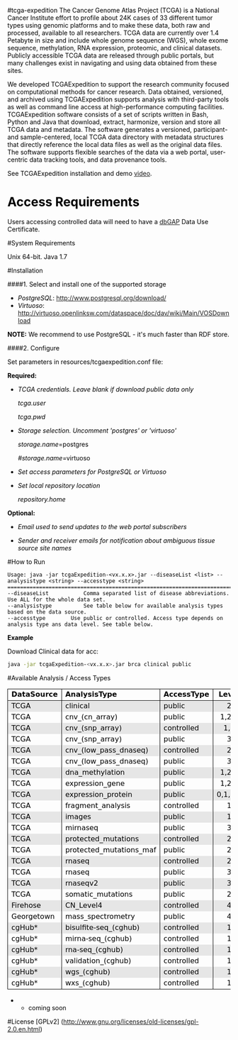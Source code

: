 #tcga-expedition
The Cancer Genome Atlas Project (TCGA) is a National Cancer Institute effort to profile about 24K cases of 33 different tumor types using genomic platforms and to make these data, both raw and processed, available to all researchers. TCGA data are currently over 1.4 Petabyte in size and include whole genome sequence (WGS), whole exome sequence, methylation, RNA expression, proteomic, and clinical datasets. Publicly accessible TCGA data are released through public portals, but many challenges exist in navigating and using data obtained from these sites.

We developed TCGAExpedition to support the research community focused on computational methods for cancer research. Data obtained, versioned, and archived using TCGAExpedition supports analysis with third-party tools as well as command line access at high-performance computing facilities. TCGAExpedition software consists of a set of scripts written in Bash, Python and Java that download, extract, harmonize, version and store all TCGA data and metadata. The software generates a versioned, participant- and sample-centered, local TCGA data directory with metadata structures that directly reference the local data files as well as the original data files. The software supports flexible searches of the data via a web portal, user-centric data tracking tools, and data provenance tools.


See TCGAExpedition installation and demo [video](https://youtu.be/bpcQiBNf8Fc).


# Access Requirements
Users accessing controlled data will need to have a [dbGAP](http://www.ncbi.nlm.nih.gov/gap) Data Use Certificate.

#System Requirements

Unix 64-bit. Java 1.7

#Installation

####1. Select and install one of the supported storage

 - *PostgreSQL*: http://www.postgresql.org/download/
 - *Virtuoso*: http://virtuoso.openlinksw.com/dataspace/doc/dav/wiki/Main/VOSDownload
 
<b>NOTE:</b> We recommend to use PostgreSQL - it's much faster than RDF store.

####2. Configure

Set parameters in resources/tcgaexpedition.conf file:

__Required:__

 - <i>TCGA credentials. Leave blank if download public data only</i>

	*tcga.user*

	*tcga.pwd*

 - <i>Storage selection. Uncomment 'postgres' or 'virtuoso'</i>

	*storage.name*=postgres

	*#storage.name*=virtuoso

 - <i>Set access parameters for PostgreSQL or Virtuoso</i>

 - <i>Set local repository location</i>

	*repository.home*

__Optional:__

 - <i>Email used to send updates to the web portal subscribers</i>
 
 - <i>Sender and receiver emails for notification about ambiguous tissue source site names</i>

#How to Run
```
Usage: java -jar tcgaExpedition-<vx.x.x>.jar --diseaseList <list> --analysistype <string> --accesstype <string>
================================================================================
--diseaseList           Comma separated list of disease abbreviations. Use ALL for the whole data set.
--analysistype          See table below for available analysis types based on the data source.
--accesstype       	Use public or controlled. Access type depends on analysis type ans data level. See table below.
```

<b>Example</b>

Download Clinical data for acc:
```bash
java -jar tcgaExpedition-<vx.x.x>.jar brca clinical public
```

#Available Analysis / Access Types

<HTML>

<BODY TEXT="#000000">
<TABLE CELLSPACING="0" COLS="4" BORDER="0">
	<COLGROUP WIDTH="100"></COLGROUP>
	<COLGROUP WIDTH="199"></COLGROUP>
	<COLGROUP WIDTH="113"></COLGROUP>
	<COLGROUP WIDTH="72"></COLGROUP>
	<TR>
		<TD STYLE="border-top: 1px solid #000000; border-bottom: 1px solid #000000; border-left: 1px solid #000000; border-right: 1px solid #000000" HEIGHT="16" ALIGN="LEFT"><B><FONT FACE="DejaVu Sans">DataSource</FONT></B></TD>
		<TD STYLE="border-top: 1px solid #000000; border-bottom: 1px solid #000000; border-left: 1px solid #000000; border-right: 1px solid #000000" ALIGN="LEFT"><B><FONT FACE="DejaVu Sans" COLOR="#000000">AnalysisType</FONT></B></TD>
		<TD STYLE="border-top: 1px solid #000000; border-bottom: 1px solid #000000; border-right: 1px solid #000000" ALIGN="LEFT"><B><FONT FACE="DejaVu Sans">AccessType</FONT></B></TD>
		<TD STYLE="border-top: 1px solid #000000; border-bottom: 1px solid #000000; border-left: 1px solid #000000; border-right: 1px solid #000000" ALIGN="CENTER" SDNUM="1033;0;@"><B><FONT FACE="DejaVu Sans">Level</FONT></B></TD>
	</TR>
	<TR>
		<TD STYLE="border-left: 1px solid #000000; border-right: 1px solid #000000" HEIGHT="16" ALIGN="LEFT" BGCOLOR="#E6E6E6"><FONT FACE="DejaVu Sans">TCGA</FONT></TD>
		<TD STYLE="border-left: 1px solid #000000; border-right: 1px solid #000000" ALIGN="LEFT" BGCOLOR="#E6E6E6"><FONT FACE="DejaVu Sans" COLOR="#000000">clinical</FONT></TD>
		<TD STYLE="border-right: 1px solid #000000" ALIGN="LEFT" BGCOLOR="#E6E6E6"><FONT FACE="DejaVu Sans">public</FONT></TD>
		<TD STYLE="border-left: 1px solid #000000; border-right: 1px solid #000000" ALIGN="CENTER" BGCOLOR="#E6E6E6" SDVAL="2" SDNUM="1033;0;@"><FONT FACE="DejaVu Sans">2</FONT></TD>
	</TR>
	<TR>
		<TD STYLE="border-left: 1px solid #000000; border-right: 1px solid #000000" HEIGHT="16" ALIGN="LEFT"><FONT FACE="DejaVu Sans">TCGA</FONT></TD>
		<TD STYLE="border-left: 1px solid #000000; border-right: 1px solid #000000" ALIGN="LEFT"><FONT FACE="DejaVu Sans" COLOR="#000000">cnv_(cn_array)</FONT></TD>
		<TD STYLE="border-right: 1px solid #000000" ALIGN="LEFT"><FONT FACE="DejaVu Sans">public</FONT></TD>
		<TD STYLE="border-left: 1px solid #000000; border-right: 1px solid #000000" ALIGN="CENTER" SDNUM="1033;0;@"><FONT FACE="DejaVu Sans">1,2,3</FONT></TD>
	</TR>
	<TR>
		<TD STYLE="border-left: 1px solid #000000; border-right: 1px solid #000000" HEIGHT="16" ALIGN="LEFT" BGCOLOR="#E6E6E6"><FONT FACE="DejaVu Sans">TCGA</FONT></TD>
		<TD STYLE="border-left: 1px solid #000000; border-right: 1px solid #000000" ALIGN="LEFT" BGCOLOR="#E6E6E6"><FONT FACE="DejaVu Sans" COLOR="#000000">cnv_(snp_array)</FONT></TD>
		<TD STYLE="border-right: 1px solid #000000" ALIGN="LEFT" BGCOLOR="#E6E6E6"><FONT FACE="DejaVu Sans">controlled</FONT></TD>
		<TD STYLE="border-left: 1px solid #000000; border-right: 1px solid #000000" ALIGN="CENTER" BGCOLOR="#E6E6E6" SDNUM="1033;0;@"><FONT FACE="DejaVu Sans">1,2</FONT></TD>
	</TR>
	<TR>
		<TD STYLE="border-left: 1px solid #000000; border-right: 1px solid #000000" HEIGHT="16" ALIGN="LEFT"><FONT FACE="DejaVu Sans">TCGA</FONT></TD>
		<TD STYLE="border-left: 1px solid #000000; border-right: 1px solid #000000" ALIGN="LEFT"><FONT FACE="DejaVu Sans" COLOR="#000000">cnv_(snp_array)</FONT></TD>
		<TD STYLE="border-right: 1px solid #000000" ALIGN="LEFT"><FONT FACE="DejaVu Sans">public</FONT></TD>
		<TD STYLE="border-left: 1px solid #000000; border-right: 1px solid #000000" ALIGN="CENTER" SDVAL="3" SDNUM="1033;0;@"><FONT FACE="DejaVu Sans">3</FONT></TD>
	</TR>
	<TR>
		<TD STYLE="border-left: 1px solid #000000; border-right: 1px solid #000000" HEIGHT="16" ALIGN="LEFT" BGCOLOR="#E6E6E6"><FONT FACE="DejaVu Sans">TCGA</FONT></TD>
		<TD STYLE="border-left: 1px solid #000000; border-right: 1px solid #000000" ALIGN="LEFT" BGCOLOR="#E6E6E6"><FONT FACE="DejaVu Sans" COLOR="#000000">cnv_(low_pass_dnaseq)</FONT></TD>
		<TD STYLE="border-right: 1px solid #000000" ALIGN="LEFT" BGCOLOR="#E6E6E6"><FONT FACE="DejaVu Sans">controlled</FONT></TD>
		<TD STYLE="border-left: 1px solid #000000; border-right: 1px solid #000000" ALIGN="CENTER" BGCOLOR="#E6E6E6" SDVAL="2" SDNUM="1033;0;@"><FONT FACE="DejaVu Sans">2</FONT></TD>
	</TR>
	<TR>
		<TD STYLE="border-left: 1px solid #000000; border-right: 1px solid #000000" HEIGHT="16" ALIGN="LEFT"><FONT FACE="DejaVu Sans">TCGA</FONT></TD>
		<TD STYLE="border-left: 1px solid #000000; border-right: 1px solid #000000" ALIGN="LEFT"><FONT FACE="DejaVu Sans" COLOR="#000000">cnv_(low_pass_dnaseq)</FONT></TD>
		<TD STYLE="border-right: 1px solid #000000" ALIGN="LEFT"><FONT FACE="DejaVu Sans">public</FONT></TD>
		<TD STYLE="border-left: 1px solid #000000; border-right: 1px solid #000000" ALIGN="CENTER" SDVAL="3" SDNUM="1033;0;@"><FONT FACE="DejaVu Sans">3</FONT></TD>
	</TR>
	<TR>
		<TD STYLE="border-left: 1px solid #000000; border-right: 1px solid #000000" HEIGHT="16" ALIGN="LEFT" BGCOLOR="#E6E6E6"><FONT FACE="DejaVu Sans">TCGA</FONT></TD>
		<TD STYLE="border-left: 1px solid #000000; border-right: 1px solid #000000" ALIGN="LEFT" BGCOLOR="#E6E6E6"><FONT FACE="DejaVu Sans" COLOR="#000000">dna_methylation</FONT></TD>
		<TD STYLE="border-right: 1px solid #000000" ALIGN="LEFT" BGCOLOR="#E6E6E6"><FONT FACE="DejaVu Sans">public</FONT></TD>
		<TD STYLE="border-left: 1px solid #000000; border-right: 1px solid #000000" ALIGN="CENTER" BGCOLOR="#E6E6E6" SDNUM="1033;0;@"><FONT FACE="DejaVu Sans">1,2,3</FONT></TD>
	</TR>
	<TR>
		<TD STYLE="border-left: 1px solid #000000; border-right: 1px solid #000000" HEIGHT="16" ALIGN="LEFT"><FONT FACE="DejaVu Sans">TCGA</FONT></TD>
		<TD STYLE="border-left: 1px solid #000000; border-right: 1px solid #000000" ALIGN="LEFT"><FONT FACE="DejaVu Sans" COLOR="#000000">expression_gene</FONT></TD>
		<TD STYLE="border-right: 1px solid #000000" ALIGN="LEFT"><FONT FACE="DejaVu Sans">public</FONT></TD>
		<TD STYLE="border-left: 1px solid #000000; border-right: 1px solid #000000" ALIGN="CENTER" SDNUM="1033;0;@"><FONT FACE="DejaVu Sans">1,2,3</FONT></TD>
	</TR>
	<TR>
		<TD STYLE="border-left: 1px solid #000000; border-right: 1px solid #000000" HEIGHT="16" ALIGN="LEFT" BGCOLOR="#E6E6E6"><FONT FACE="DejaVu Sans">TCGA</FONT></TD>
		<TD STYLE="border-left: 1px solid #000000; border-right: 1px solid #000000" ALIGN="LEFT" BGCOLOR="#E6E6E6"><FONT FACE="DejaVu Sans" COLOR="#000000">expression_protein</FONT></TD>
		<TD STYLE="border-right: 1px solid #000000" ALIGN="LEFT" BGCOLOR="#E6E6E6"><FONT FACE="DejaVu Sans">public</FONT></TD>
		<TD STYLE="border-left: 1px solid #000000; border-right: 1px solid #000000" ALIGN="CENTER" BGCOLOR="#E6E6E6" SDNUM="1033;0;@"><FONT FACE="DejaVu Sans">0,1,2,3</FONT></TD>
	</TR>
	<TR>
		<TD STYLE="border-left: 1px solid #000000; border-right: 1px solid #000000" HEIGHT="16" ALIGN="LEFT"><FONT FACE="DejaVu Sans">TCGA</FONT></TD>
		<TD STYLE="border-left: 1px solid #000000; border-right: 1px solid #000000" ALIGN="LEFT"><FONT FACE="DejaVu Sans" COLOR="#000000">fragment_analysis</FONT></TD>
		<TD STYLE="border-right: 1px solid #000000" ALIGN="LEFT"><FONT FACE="DejaVu Sans">controlled</FONT></TD>
		<TD STYLE="border-left: 1px solid #000000; border-right: 1px solid #000000" ALIGN="CENTER" SDVAL="1" SDNUM="1033;0;@"><FONT FACE="DejaVu Sans">1</FONT></TD>
	</TR>
	<TR>
		<TD STYLE="border-left: 1px solid #000000; border-right: 1px solid #000000" HEIGHT="16" ALIGN="LEFT" BGCOLOR="#E6E6E6"><FONT FACE="DejaVu Sans">TCGA</FONT></TD>
		<TD STYLE="border-left: 1px solid #000000; border-right: 1px solid #000000" ALIGN="LEFT" BGCOLOR="#E6E6E6"><FONT FACE="DejaVu Sans" COLOR="#000000">images</FONT></TD>
		<TD STYLE="border-right: 1px solid #000000" ALIGN="LEFT" BGCOLOR="#E6E6E6"><FONT FACE="DejaVu Sans">public</FONT></TD>
		<TD STYLE="border-left: 1px solid #000000; border-right: 1px solid #000000" ALIGN="CENTER" BGCOLOR="#E6E6E6" SDVAL="1" SDNUM="1033;0;@"><FONT FACE="DejaVu Sans">1</FONT></TD>
	</TR>
	<TR>
		<TD STYLE="border-left: 1px solid #000000; border-right: 1px solid #000000" HEIGHT="16" ALIGN="LEFT"><FONT FACE="DejaVu Sans">TCGA</FONT></TD>
		<TD STYLE="border-left: 1px solid #000000; border-right: 1px solid #000000" ALIGN="LEFT"><FONT FACE="DejaVu Sans" COLOR="#000000">mirnaseq</FONT></TD>
		<TD STYLE="border-right: 1px solid #000000" ALIGN="LEFT"><FONT FACE="DejaVu Sans">public</FONT></TD>
		<TD STYLE="border-left: 1px solid #000000; border-right: 1px solid #000000" ALIGN="CENTER" SDVAL="3" SDNUM="1033;0;@"><FONT FACE="DejaVu Sans">3</FONT></TD>
	</TR>
	<TR>
		<TD STYLE="border-left: 1px solid #000000; border-right: 1px solid #000000" HEIGHT="16" ALIGN="LEFT" BGCOLOR="#E6E6E6"><FONT FACE="DejaVu Sans">TCGA</FONT></TD>
		<TD STYLE="border-left: 1px solid #000000; border-right: 1px solid #000000" ALIGN="LEFT" BGCOLOR="#E6E6E6"><FONT FACE="DejaVu Sans" COLOR="#000000">protected_mutations</FONT></TD>
		<TD STYLE="border-right: 1px solid #000000" ALIGN="LEFT" BGCOLOR="#E6E6E6"><FONT FACE="DejaVu Sans">controlled</FONT></TD>
		<TD STYLE="border-left: 1px solid #000000; border-right: 1px solid #000000" ALIGN="CENTER" BGCOLOR="#E6E6E6" SDVAL="2" SDNUM="1033;0;@"><FONT FACE="DejaVu Sans">2</FONT></TD>
	</TR>
	<TR>
		<TD STYLE="border-left: 1px solid #000000; border-right: 1px solid #000000" HEIGHT="16" ALIGN="LEFT"><FONT FACE="DejaVu Sans">TCGA</FONT></TD>
		<TD STYLE="border-left: 1px solid #000000; border-right: 1px solid #000000" ALIGN="LEFT"><FONT FACE="DejaVu Sans" COLOR="#000000">protected_mutations_maf</FONT></TD>
		<TD STYLE="border-right: 1px solid #000000" ALIGN="LEFT"><FONT FACE="DejaVu Sans">public</FONT></TD>
		<TD STYLE="border-left: 1px solid #000000; border-right: 1px solid #000000" ALIGN="CENTER" SDVAL="2" SDNUM="1033;0;@"><FONT FACE="DejaVu Sans">2</FONT></TD>
	</TR>
	<TR>
		<TD STYLE="border-left: 1px solid #000000; border-right: 1px solid #000000" HEIGHT="16" ALIGN="LEFT" BGCOLOR="#E6E6E6"><FONT FACE="DejaVu Sans">TCGA</FONT></TD>
		<TD STYLE="border-left: 1px solid #000000; border-right: 1px solid #000000" ALIGN="LEFT" BGCOLOR="#E6E6E6"><FONT FACE="DejaVu Sans" COLOR="#000000">rnaseq</FONT></TD>
		<TD STYLE="border-right: 1px solid #000000" ALIGN="LEFT" BGCOLOR="#E6E6E6"><FONT FACE="DejaVu Sans">controlled</FONT></TD>
		<TD STYLE="border-left: 1px solid #000000; border-right: 1px solid #000000" ALIGN="CENTER" BGCOLOR="#E6E6E6" SDVAL="2" SDNUM="1033;0;@"><FONT FACE="DejaVu Sans">2</FONT></TD>
	</TR>
	<TR>
		<TD STYLE="border-left: 1px solid #000000; border-right: 1px solid #000000" HEIGHT="16" ALIGN="LEFT"><FONT FACE="DejaVu Sans">TCGA</FONT></TD>
		<TD STYLE="border-left: 1px solid #000000; border-right: 1px solid #000000" ALIGN="LEFT"><FONT FACE="DejaVu Sans" COLOR="#000000">rnaseq</FONT></TD>
		<TD STYLE="border-right: 1px solid #000000" ALIGN="LEFT"><FONT FACE="DejaVu Sans">public</FONT></TD>
		<TD STYLE="border-left: 1px solid #000000; border-right: 1px solid #000000" ALIGN="CENTER" SDVAL="3" SDNUM="1033;0;@"><FONT FACE="DejaVu Sans">3</FONT></TD>
	</TR>
	<TR>
		<TD STYLE="border-left: 1px solid #000000; border-right: 1px solid #000000" HEIGHT="16" ALIGN="LEFT" BGCOLOR="#E6E6E6"><FONT FACE="DejaVu Sans">TCGA</FONT></TD>
		<TD STYLE="border-left: 1px solid #000000; border-right: 1px solid #000000" ALIGN="LEFT" BGCOLOR="#E6E6E6"><FONT FACE="DejaVu Sans" COLOR="#000000">rnaseqv2</FONT></TD>
		<TD STYLE="border-right: 1px solid #000000" ALIGN="LEFT" BGCOLOR="#E6E6E6"><FONT FACE="DejaVu Sans">public</FONT></TD>
		<TD STYLE="border-left: 1px solid #000000; border-right: 1px solid #000000" ALIGN="CENTER" BGCOLOR="#E6E6E6" SDVAL="3" SDNUM="1033;0;@"><FONT FACE="DejaVu Sans">3</FONT></TD>
	</TR>
	<TR>
		<TD STYLE="border-left: 1px solid #000000; border-right: 1px solid #000000" HEIGHT="16" ALIGN="LEFT"><FONT FACE="DejaVu Sans">TCGA</FONT></TD>
		<TD STYLE="border-left: 1px solid #000000; border-right: 1px solid #000000" ALIGN="LEFT"><FONT FACE="DejaVu Sans" COLOR="#000000">somatic_mutations</FONT></TD>
		<TD STYLE="border-right: 1px solid #000000" ALIGN="LEFT"><FONT FACE="DejaVu Sans">public</FONT></TD>
		<TD STYLE="border-left: 1px solid #000000; border-right: 1px solid #000000" ALIGN="CENTER" SDVAL="2" SDNUM="1033;0;@"><FONT FACE="DejaVu Sans">2</FONT></TD>
	</TR>
	<TR>
		<TD STYLE="border-left: 1px solid #000000; border-right: 1px solid #000000" HEIGHT="16" ALIGN="LEFT" BGCOLOR="#E6E6E6"><FONT FACE="DejaVu Sans">Firehose</FONT></TD>
		<TD STYLE="border-left: 1px solid #000000; border-right: 1px solid #000000" ALIGN="LEFT" BGCOLOR="#E6E6E6"><FONT FACE="DejaVu Sans" COLOR="#000000">CN_Level4</FONT></TD>
		<TD STYLE="border-right: 1px solid #000000" ALIGN="LEFT" BGCOLOR="#E6E6E6"><FONT FACE="DejaVu Sans">controlled</FONT></TD>
		<TD STYLE="border-left: 1px solid #000000; border-right: 1px solid #000000" ALIGN="CENTER" BGCOLOR="#E6E6E6" SDVAL="4" SDNUM="1033;0;@"><FONT FACE="DejaVu Sans">4</FONT></TD>
	</TR>
	<TR>
		<TD STYLE="border-left: 1px solid #000000; border-right: 1px solid #000000" HEIGHT="16" ALIGN="LEFT"><FONT FACE="DejaVu Sans">Georgetown</FONT></TD>
		<TD STYLE="border-left: 1px solid #000000; border-right: 1px solid #000000" ALIGN="LEFT"><FONT FACE="DejaVu Sans" COLOR="#000000">mass_spectrometry</FONT></TD>
		<TD STYLE="border-right: 1px solid #000000" ALIGN="LEFT"><FONT FACE="DejaVu Sans">public</FONT></TD>
		<TD STYLE="border-left: 1px solid #000000; border-right: 1px solid #000000" ALIGN="CENTER" SDVAL="4" SDNUM="1033;0;@"><FONT FACE="DejaVu Sans">4</FONT></TD>
	</TR>
	<TR>
		<TD STYLE="border-left: 1px solid #000000; border-right: 1px solid #000000" HEIGHT="17" ALIGN="LEFT" BGCOLOR="#E6E6E6"><FONT FACE="DejaVu Sans">cgHub*</FONT></TD>
		<TD STYLE="border-left: 1px solid #000000; border-right: 1px solid #000000" ALIGN="LEFT" BGCOLOR="#E6E6E6"><FONT FACE="DejaVu Sans" COLOR="#000000">bisulfite-seq_(cghub)</FONT></TD>
		<TD STYLE="border-right: 1px solid #000000" ALIGN="LEFT" BGCOLOR="#E6E6E6"><FONT FACE="DejaVu Sans">controlled</FONT></TD>
		<TD STYLE="border-left: 1px solid #000000; border-right: 1px solid #000000" ALIGN="CENTER" BGCOLOR="#E6E6E6" SDVAL="1" SDNUM="1033;0;@"><FONT FACE="DejaVu Sans">1</FONT></TD>
	</TR>
	<TR>
		<TD STYLE="border-left: 1px solid #000000; border-right: 1px solid #000000" HEIGHT="17" ALIGN="LEFT"><FONT FACE="DejaVu Sans">cgHub*</FONT></TD>
		<TD STYLE="border-left: 1px solid #000000; border-right: 1px solid #000000" ALIGN="LEFT"><FONT FACE="DejaVu Sans" COLOR="#000000">mirna-seq_(cghub)</FONT></TD>
		<TD STYLE="border-right: 1px solid #000000" ALIGN="LEFT"><FONT FACE="DejaVu Sans">controlled</FONT></TD>
		<TD STYLE="border-left: 1px solid #000000; border-right: 1px solid #000000" ALIGN="CENTER" SDVAL="1" SDNUM="1033;0;@"><FONT FACE="DejaVu Sans">1</FONT></TD>
	</TR>
	<TR>
		<TD STYLE="border-left: 1px solid #000000; border-right: 1px solid #000000" HEIGHT="17" ALIGN="LEFT" BGCOLOR="#E6E6E6"><FONT FACE="DejaVu Sans">cgHub*</FONT></TD>
		<TD STYLE="border-left: 1px solid #000000; border-right: 1px solid #000000" ALIGN="LEFT" BGCOLOR="#E6E6E6"><FONT FACE="DejaVu Sans" COLOR="#000000">rna-seq_(cghub)</FONT></TD>
		<TD STYLE="border-right: 1px solid #000000" ALIGN="LEFT" BGCOLOR="#E6E6E6"><FONT FACE="DejaVu Sans">controlled</FONT></TD>
		<TD STYLE="border-left: 1px solid #000000; border-right: 1px solid #000000" ALIGN="CENTER" BGCOLOR="#E6E6E6" SDVAL="1" SDNUM="1033;0;@"><FONT FACE="DejaVu Sans">1</FONT></TD>
	</TR>
	<TR>
		<TD STYLE="border-left: 1px solid #000000; border-right: 1px solid #000000" HEIGHT="17" ALIGN="LEFT"><FONT FACE="DejaVu Sans">cgHub*</FONT></TD>
		<TD STYLE="border-left: 1px solid #000000; border-right: 1px solid #000000" ALIGN="LEFT"><FONT FACE="DejaVu Sans" COLOR="#000000">validation_(cghub)</FONT></TD>
		<TD STYLE="border-right: 1px solid #000000" ALIGN="LEFT"><FONT FACE="DejaVu Sans">controlled</FONT></TD>
		<TD STYLE="border-left: 1px solid #000000; border-right: 1px solid #000000" ALIGN="CENTER" SDVAL="1" SDNUM="1033;0;@"><FONT FACE="DejaVu Sans">1</FONT></TD>
	</TR>
	<TR>
		<TD STYLE="border-left: 1px solid #000000; border-right: 1px solid #000000" HEIGHT="17" ALIGN="LEFT" BGCOLOR="#E6E6E6"><FONT FACE="DejaVu Sans">cgHub*</FONT></TD>
		<TD STYLE="border-left: 1px solid #000000; border-right: 1px solid #000000" ALIGN="LEFT" BGCOLOR="#E6E6E6"><FONT FACE="DejaVu Sans" COLOR="#000000">wgs_(cghub)</FONT></TD>
		<TD STYLE="border-right: 1px solid #000000" ALIGN="LEFT" BGCOLOR="#E6E6E6"><FONT FACE="DejaVu Sans">controlled</FONT></TD>
		<TD STYLE="border-left: 1px solid #000000; border-right: 1px solid #000000" ALIGN="CENTER" BGCOLOR="#E6E6E6" SDVAL="1" SDNUM="1033;0;@"><FONT FACE="DejaVu Sans">1</FONT></TD>
	</TR>
	<TR>
		<TD STYLE="border-bottom: 1px solid #000000; border-left: 1px solid #000000; border-right: 1px solid #000000" HEIGHT="17" ALIGN="LEFT"><FONT FACE="DejaVu Sans">cgHub*</FONT></TD>
		<TD STYLE="border-bottom: 1px solid #000000; border-left: 1px solid #000000; border-right: 1px solid #000000" ALIGN="LEFT"><FONT FACE="DejaVu Sans" COLOR="#000000">wxs_(cghub)</FONT></TD>
		<TD STYLE="border-bottom: 1px solid #000000; border-right: 1px solid #000000" ALIGN="LEFT"><FONT FACE="DejaVu Sans">controlled</FONT></TD>
		<TD STYLE="border-bottom: 1px solid #000000; border-left: 1px solid #000000; border-right: 1px solid #000000" ALIGN="CENTER" SDVAL="1" SDNUM="1033;0;@"><FONT FACE="DejaVu Sans">1</FONT></TD>
	</TR>
</TABLE>
<!-- ************************************************************************** -->
</BODY>

</HTML>

* - coming soon


#License
[GPLv2] (http://www.gnu.org/licenses/old-licenses/gpl-2.0.en.html)

